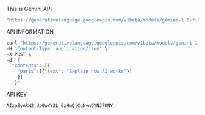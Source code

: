 This is Gemini API 
```javascript
"https://generativelanguage.googleapis.com/v1beta/models/gemini-1.5-flash:generateContent?key=AIzaSyARN2jUp0wYY2L_6zHmQjCqNvnDYNJ7KNY"
```

API INFORMATION 
`````javascript
curl "https://generativelanguage.googleapis.com/v1beta/models/gemini-1.5-flash:generateContent?key=GEMINI_API_KEY" \
-H 'Content-Type: application/json' \
-X POST \
-d '{
  "contents": [{
    "parts":[{"text": "Explain how AI works"}]
    }]
   }'
`````

API KEY
`````
AIzaSyARN2jUp0wYY2L_6zHmQjCqNvnDYNJ7KNY
`````